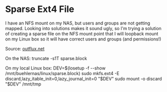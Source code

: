 # Sparse Ext4 File

I have an NFS mount on my NAS, but users and groups are not getting mapped.
Looking into solutions makes it sound ugly, so I'm trying a solution of creating
a sparse file on the NFS mount point that I will loopback mount on my Linux box
so it will have correct users and groups (and permissions!)

Source: [outflux.net](https://outflux.net/blog/archives/2012/02/15/discard-hole-punching-and-trim/)

On the NAS:
    truncate -s1T sparse.block

On my local Linux box:
    DEV=$(losetup -f --show /mnt/buehlernas/linux/sparse.block)
    sudo mkfs.ext4 -E discard,lazy_itable_init=0,lazy_journal_init=0 "$DEV"
    sudo mount -o discard "$DEV" /mnt/tmp
